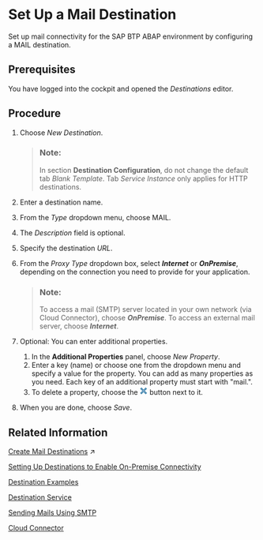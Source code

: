 <!-- loio6a45f42334854327a58a5f3b2e9d7b1a -->

# Set Up a Mail Destination

Set up mail connectivity for the SAP BTP ABAP environment by configuring a MAIL destination.



<a name="loio6a45f42334854327a58a5f3b2e9d7b1a__section_k32_hpy_tnb"/>

## Prerequisites

You have logged into the cockpit and opened the *Destinations* editor.



<a name="loio6a45f42334854327a58a5f3b2e9d7b1a__section_z53_hpy_tnb"/>

## Procedure

1.  Choose *New Destination*.

    > ### Note:  
    > In section **Destination Configuration**, do not change the default tab *Blank Template*. Tab *Service Instance* only applies for HTTP destinations.

2.  Enter a destination name.
3.  From the *Type* dropdown menu, choose MAIL.
4.  The *Description* field is optional.
5.  Specify the destination *URL*.
6.  From the *Proxy Type* dropdown box, select ***Internet*** or ***OnPremise***, depending on the connection you need to provide for your application.

    > ### Note:  
    > To access a mail \(SMTP\) server located in your own network \(via Cloud Connector\), choose ***OnPremise***. To access an external mail server, choose ***Internet***.

7.  Optional: You can enter additional properties.
    1.  In the **Additional Properties** panel, choose *New Property*.
    2.  Enter a key \(name\) or choose one from the dropdown menu and specify a value for the property. You can add as many properties as you need. Each key of an additional property must start with "mail.".
    3.  To delete a property, choose the ![](images/Delete_property_cockpit_321c7c7.png) button next to it.
8.  When you are done, choose *Save*.



## Related Information

[Create Mail Destinations](https://help.sap.com/viewer/cca91383641e40ffbe03bdc78f00f681/Cloud/en-US/6442cb4f8b0f41178abce14c35f5def4.html "Create mail destinations in the Destinations editor (SAP BTP cockpit).") :arrow_upper_right:

[Setting Up Destinations to Enable On-Premise Connectivity](Setting_Up_Destinations_to_Enable_On-Premise_Connectivity_9b6510e.md)

[Destination Examples](https://help.sap.com/viewer/cca91383641e40ffbe03bdc78f00f681/Cloud/en-US/3a2d57580d474da6960a644462a92861.html)

[Destination Service](Destination_Service_eeb0ec2.md)

[Sending Mails Using SMTP](Sending_Mails_Using_SMTP_8d1f989.md)

[Cloud Connector](https://help.sap.com/viewer/cca91383641e40ffbe03bdc78f00f681/Cloud/en-US/e6c7616abb5710148cfcf3e75d96d596.html)

